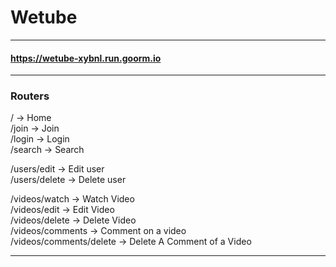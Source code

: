 # Wetube
---
#### https://wetube-xybnl.run.goorm.io
---
### Routers
/ -> Home  
/join -> Join  
/login -> Login  
/search -> Search  

/users/edit -> Edit user  
/users/delete -> Delete user  

/videos/watch -> Watch Video  
/videos/edit -> Edit Video  
/videos/delete -> Delete Video  
/videos/comments -> Comment on a video  
/videos/comments/delete -> Delete A Comment of a Video  

---